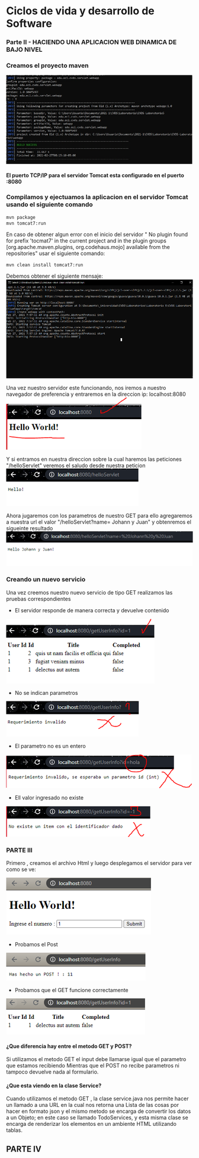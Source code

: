 # Ciclos de vida y desarrollo de Software

### Parte II - HACIENDO UNA APLICACION WEB DINAMICA DE BAJO NIVEL

### Creamos el proyecto maven
![Creation image](img/creation.PNG)

#### El puerto TCP/IP para el servidor Tomcat esta configurado en el puerto :8080

### Compilamos y ejectuamos la aplicacion en el servidor Tomcat usando el siguiente comando

```
mvn package 
mvn tomcat7:run
```

En caso de obtener algun error con el inicio del servidor " No plugin found for prefix 'tocmat7' in the current project and in the plugin groups [org.apache.maven.plugins, org.codehaus.mojo] available from the repositories"
usar el siguiente comando:
```
mvn clean install tomcat7:run
```
Debemos obtener el siguiente mensaje:
![](img/server.PNG)

Una vez nuestro servidor este funcionando, nos iremos a nuestro navegador de 
preferencia y entraremos en la direccion ip: localhost:8080
![](img/helloWorld.PNG)

Y si entramos en nuestra direccion sobre la cual haremos las peticiones "/helloServlet"
veremos el saludo desde nuestra peticion
![hello servlet](img/helloServlet.PNG)

Ahora jugaremos con los parametros de nuestro GET para ello agregaremos a nuestra
url el valor "/helloServlet?name= Johann y Juan" y obtenremos el sigueinte resultado
![hello double](img/greetingDouble.PNG)

### Creando un nuevo servicio 

Una vez creemos nuestro nuevo servicio de tipo GET realizamos las pruebas correspondientes

- El servidor responde de manera correcta y devuelve contenido

![](img/serviceOK.PNG)

- No se indican parametros

![](img/noParams.PNG)

- El parametro no es un entero

![](img/formatError.PNG)

- Ell valor ingresado no existe

![](img/errorFound.PNG)

### PARTE III
 Primero , creamos el archivo Html y luego  desplegamos el servidor para ver como se ve:

 ![](img/formulario.PNG)
 
 - Probamos  el Post

 ![](img/post.PNG)
 
- Probamos que el GET funcione correctamente

![](img/get.PNG)

#### ¿Que diferencia hay entre el metodo GET y POST?
Si utilizamos el metodo GET el input debe llamarse igual  que el parametro que estamos recibiendo
Mientras que el POST  no recibe parametros ni tampoco devuelve nada al formulario.  

#### ¿Que esta viendo en la clase Service?
Cuando utilizamos el metodo GET , la clase service.java nos permite hacer un llamado a una URL en la cual nos retorna una Lista de las cosas por hacer en formato json y el mismo metodo se encarga de convertir los datos  a un Objeto; en este caso se llamado TodoServices, y esta misma clase se encarga de renderizar los elementos en un ambiente HTML utilizando tablas.

## PARTE IV


